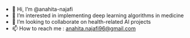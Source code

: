 - 👋 Hi, I’m @anahita-najafi
- 👀 I’m interested in implementing deep learning algorithms in medicine
- 💞️ I’m looking to collaborate on health-related AI projects
- 📫 How to reach me : anahita.najafi96@gmail.com

<!---
anahita-najafi/anahita-najafi is a ✨ special ✨ repository because its `README.md` (this file) appears on your GitHub profile.
You can click the Preview link to take a look at your changes.
--->

